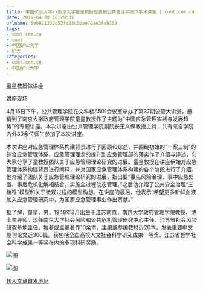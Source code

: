 ```yaml
---
title: 中国矿业大学->南京大学童星教授应邀到公共管理学院作学术讲座 | cumt.com.cn
date: 2019-04-28 16:29:35
urlname: 5eb811232d52fd83c0bae70ae2fab159
tags: 
- cumt.com.cn
- cumt
- 中国矿业大学
- 矿大
categories:
- cumt.com.cn
- 中国矿业大学
---
```


童星教授做讲座

讲座现场

4月15日下午，公共管理学院在文科楼A501会议室举办了第37期公管大讲堂，邀请到了南京大学政府管理学院童星教授作了主题为“中国应急管理实践与发展趋势”的专题讲座。本次讲座由公共管理学院副院长王义保教授主持，共有来自学院内外30余位师生参加了本次讲座。

本次讲座对应急管理体系构建背景进行了回顾和综述，并围绕初始的“一案三制”的综合应急管理体系、应急管理理念的提升到应急管理部的落实作了介绍与评述，向大家分享了童教授团队关于应急管理理论研究的进展。童星教授在讲座伊始对应急管理体系构建背景进行阐释，并对国家应急管理体系构建的各个阶段进行了介绍。他介绍了团队关于应急管理理论研究的进展，指出要“事先风险治理、事中应急处置、事后危机化解相结合，实施全过程动态管理。”之后他介绍了公共安全治理“三棱锥”模型和关于微观过程的模型构想。在讲座的最后，他表示“希望更多新鲜血液加入应急管理研究中，为国家应急管理事业作出贡献。”

据了解，童星，男，1948年8月出生于江苏南京，南京大学政府管理学院教授、博士生导师。现任南京大学社会风险和公共危机管理研究中心主任、江苏省社会风险研究基地主任，独著或主编著作10余本，主编或参编教材近20本，发表重要中文期刊论文近300篇。获包括全国高校人文社会科学研究成果一等奖、江苏省哲学社会科学成果一等奖在内的多项科研奖励。

![图](http://xwzx.cumt.edu.cn/_upload/article/images/ce/a4/2b883f6a4c66af83ce1bc8ed43fc/e1bc19f6-fb92-4f92-a83a-ba18006f6dd2.jpg)

![图](http://xwzx.cumt.edu.cn/_upload/article/images/ce/a4/2b883f6a4c66af83ce1bc8ed43fc/159eb0d2-1956-4ca1-8219-a4259d7023e0.jpg)

[转入文章首发地址](http://xwzx.cumt.edu.cn/ef/8d/c513a520077/page.htm)